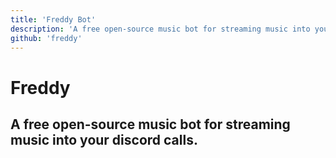 ```yaml
---
title: 'Freddy Bot'
description: 'A free open-source music bot for streaming music into your discord calls.'
github: 'freddy'
---
```


# Freddy
## A free open-source music bot for streaming music into your discord calls.

